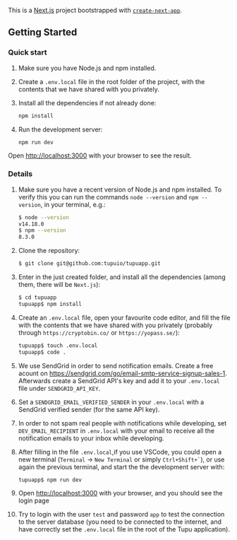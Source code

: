 This is a [Next.js](https://nextjs.org/) project bootstrapped with [`create-next-app`](https://github.com/vercel/next.js/tree/canary/packages/create-next-app).

## Getting Started

### Quick start

1. Make sure you have Node.js and npm installed.

1. Create a `.env.local` file in the root folder of the project, with the contents that we have shared with you privately.

1. Install all the dependencies if not already done:

   ```bash
   npm install
   ```

1. Run the development server:

   ```bash
   npm run dev
   ```

Open [http://localhost:3000](http://localhost:3000) with your browser to see the result.

### Details

1. Make sure you have a recent version of Node.js and npm installed. To verify this you can run the commands `node --version` and `npm --version`, in your terminal, e.g.:

   ```bash
   $ node --version
   v14.18.0
   $ npm --version
   8.3.0
   ```

1. Clone the repository:

   ```bash
   $ git clone git@github.com:tupuio/tupuapp.git
   ```

1. Enter in the just created folder, and install all the dependencies (among them, there will be `Next.js`):

   ```bash
   $ cd tupuapp
   tupuapp$ npm install
   ```

1. Create an `.env.local` file, open your favourite code editor, and fill the file with the contents that we have shared with you privately (probably through `https://cryptobin.co/` or `https://yopass.se/`):

   ```bash
   tupuapp$ touch .env.local
   tupuapp$ code .
   ```

1. We use SendGrid in order to send notification emails. 
Create a free acount on https://sendgrid.com/go/email-smtp-service-signup-sales-1. 
Afterwards create a SendGrid API's key and add it to your `.env.local` file under `SENDGRID_API_KEY`. 

1. Set a `SENDGRID_EMAIL_VERIFIED_SENDER` in your `.env.local` with a SendGrid verified sender (for the same API key).

1. In order to not spam real people with notifications while developing, set `DEV_EMAIL_RECIPIENT` in `.env.local` with your email to receive all the notification emails to your inbox while developing.

1. After filling in the file `.env.local`,if you use VSCode, you could open a new terminal (`Terminal` -> `New Terminal` or simply `` Ctrl+Shift+` ``), or use again the previous terminal, and start the the development server with:

   ```bash
   tupuapp$ npm run dev
   ```

1. Open [http://localhost:3000](http://localhost:3000) with your browser, and you should see the login page
1. Try to login with the user `test` and password `app` to test the connection to the server database (you need to be connected to the internet, and have correctly set the `.env.local` file in the root of the Tupu application).
